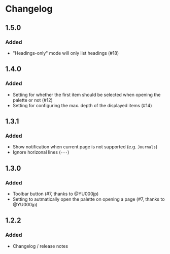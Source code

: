 # Changelog

## 1.5.0
### Added
- "Headings-only" mode will only list headings (#18)

## 1.4.0
### Added
- Setting for whether the first item should be selected when opening the palette or not (#12)
- Setting for configuring the max. depth of the displayed items (#14)


## 1.3.1
### Added
- Show notification when current page is not supported (e.g. `Journals`)
- Ignore horizonal lines (`---`)


## 1.3.0
### Added
- Toolbar button (#7, thanks to @YU000jp)
- Setting to autmatically open the palette on opening a page (#7, thanks to @YU000jp)


## 1.2.2

### Added
- Changelog / release notes
